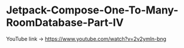# Jetpack-Compose-One-To-Many-RoomDatabase-Part-IV

YouTube link -> https://www.youtube.com/watch?v=2v2ymln-bng
